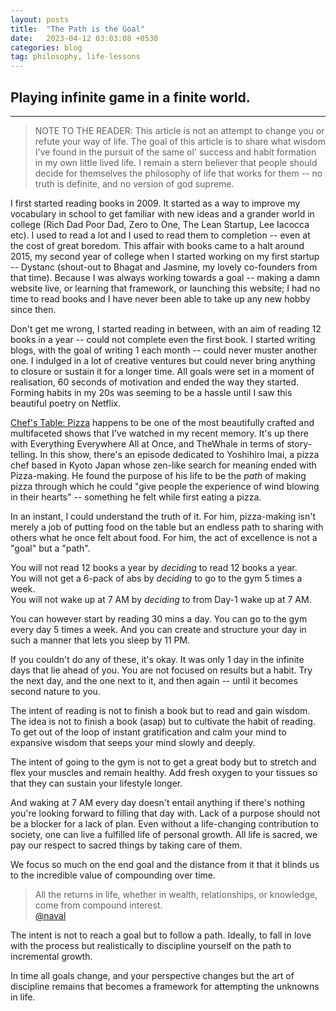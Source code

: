 ```yaml
---
layout: posts
title:  "The Path is the Goal"
date:   2023-04-12 03:03:08 +0530
categories: blog
tag: philosophy, life-lessons
---
```

## Playing infinite game in a finite world.
---

> NOTE TO THE READER: This article is not an attempt to change you or refute your way of life. The goal of this article is to share what wisdom I've found in the pursuit of the same ol' success and habit formation in my own little lived life. I remain a stern believer that people should decide for themselves the philosophy of life that works for them -- no truth is definite, and no version of god supreme. 

I first started reading books in 2009. It started as a way to improve my vocabulary in school to get familiar with new ideas and a grander world in college (Rich Dad Poor Dad, Zero to One, The Lean Startup, Lee Iacocca etc). I used to read a lot and I used to read them to completion -- even at the cost of great boredom. This affair with books came to a halt around 2015, my second year of college when I started working on my first startup -- Dystanc (shout-out to Bhagat and Jasmine, my lovely co-founders from that time). Because I was always working towards a goal -- making a damn website live, or learning that framework, or launching this website; I had no time to read books and I have never been able to take up any new hobby since then.

Don't get me wrong, I started reading in between, with an aim of reading 12 books in a year -- could not complete even the first book. I started writing blogs, with the goal of writing 1 each month -- could never muster another one. I indulged in a lot of creative ventures but could never bring anything to closure or sustain it for a longer time. All goals were set in a moment of realisation, 60 seconds of motivation and ended the way they started. Forming habits in my 20s was seeming to be a hassle until I saw this beautiful poetry on Netflix.

[Chef's Table: Pizza](https://www.netflix.com/in/title/81292981) happens to be one of the most beautifully crafted and multifaceted shows that I've watched in my recent memory. It's up there with Everything Everywhere All at Once, and TheWhale in terms of story-telling. In this show, there's an episode dedicated to Yoshihiro Imai, a pizza chef based in Kyoto Japan whose zen-like search for meaning ended with Pizza-making. He found the purpose of his life to be the *path* of making pizza through which he could "give people the experience of wind blowing in their hearts" -- something he felt while first eating a pizza. 

In an instant, I could understand the truth of it. For him, pizza-making isn't merely a job of putting food on the table but an endless path to sharing with others what he once felt about food. For him, the act of excellence is not a "goal" but a "path".

You will not read 12 books a year by *deciding* to read 12 books a year.  
You will not get a 6-pack of abs by *deciding* to go to the gym 5 times a week.  
You will not wake up at 7 AM by *deciding* to from Day-1 wake up at 7 AM.  

You can however start by reading 30 mins a day. You can go to the gym every day 5 times a week. And you can create and structure your day in such a manner that lets you sleep by 11 PM.

If you couldn't do any of these, it's okay. It was only 1 day in the infinite days that lie ahead of you. You are not focused on results but a habit. Try the next day, and the one next to it, and then again -- until it becomes second nature to you.

The intent of reading is not to finish a book but to read and gain wisdom. The idea is not to finish a book (asap) but to cultivate the habit of reading. To get out of the loop of instant gratification and calm your mind to expansive wisdom that seeps your mind slowly and deeply. 

The intent of going to the gym is not to get a great body but to stretch and flex your muscles and remain healthy. Add fresh oxygen to your tissues so that they can sustain your lifestyle longer. 

And waking at 7 AM every day doesn't entail anything if there's nothing you're looking forward to filling that day with. Lack of a purpose should not be a blocker for a lack of plan. Even without a life-changing contribution to society, one can live a fulfilled life of personal growth. All life is sacred, we pay our respect to sacred things by taking care of them.

We focus so much on the end goal and the distance from it that it blinds us to the incredible value of compounding over time.  

> All the returns in life, whether in wealth, relationships, or knowledge, come from compound interest.  
> [@naval](https://twitter.com/naval)

The intent is not to reach a goal but to follow a path. Ideally, to fall in love with the process but realistically to discipline yourself on the path to incremental growth.

In time all goals change, and your perspective changes but the art of discipline remains that becomes a framework for attempting the unknowns in life.
